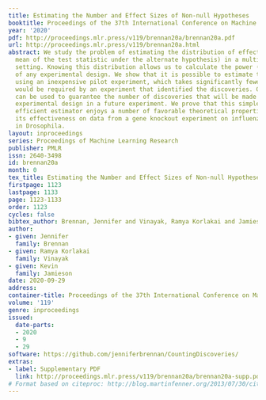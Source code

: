 ```yaml
---
title: Estimating the Number and Effect Sizes of Non-null Hypotheses
booktitle: Proceedings of the 37th International Conference on Machine Learning
year: '2020'
pdf: http://proceedings.mlr.press/v119/brennan20a/brennan20a.pdf
url: http://proceedings.mlr.press/v119/brennan20a.html
abstract: We study the problem of estimating the distribution of effect sizes (the
  mean of the test statistic under the alternate hypothesis) in a multiple testing
  setting. Knowing this distribution allows us to calculate the power (type II error)
  of any experimental design. We show that it is possible to estimate this distribution
  using an inexpensive pilot experiment, which takes significantly fewer samples than
  would be required by an experiment that identified the discoveries. Our estimator
  can be used to guarantee the number of discoveries that will be made using a given
  experimental design in a future experiment. We prove that this simple and computationally
  efficient estimator enjoys a number of favorable theoretical properties, and demonstrate
  its effectiveness on data from a gene knockout experiment on influenza inhibition
  in Drosophila.
layout: inproceedings
series: Proceedings of Machine Learning Research
publisher: PMLR
issn: 2640-3498
id: brennan20a
month: 0
tex_title: Estimating the Number and Effect Sizes of Non-null Hypotheses
firstpage: 1123
lastpage: 1133
page: 1123-1133
order: 1123
cycles: false
bibtex_author: Brennan, Jennifer and Vinayak, Ramya Korlakai and Jamieson, Kevin
author:
- given: Jennifer
  family: Brennan
- given: Ramya Korlakai
  family: Vinayak
- given: Kevin
  family: Jamieson
date: 2020-09-29
address: 
container-title: Proceedings of the 37th International Conference on Machine Learning
volume: '119'
genre: inproceedings
issued:
  date-parts:
  - 2020
  - 9
  - 29
software: https://github.com/jenniferbrennan/CountingDiscoveries/
extras:
- label: Supplementary PDF
  link: http://proceedings.mlr.press/v119/brennan20a/brennan20a-supp.pdf
# Format based on citeproc: http://blog.martinfenner.org/2013/07/30/citeproc-yaml-for-bibliographies/
---
```

